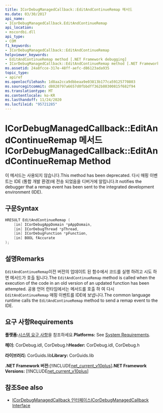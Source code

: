 ```yaml
---
title: ICorDebugManagedCallback::EditAndContinueRemap 메서드
ms.date: 03/30/2017
api_name:
- ICorDebugManagedCallback.EditAndContinueRemap
api_location:
- mscordbi.dll
api_type:
- COM
f1_keywords:
- ICorDebugManagedCallback::EditAndContinueRemap
helpviewer_keywords:
- EditAndContinueRemap method [.NET Framework debugging]
- ICorDebugManagedCallback::EditAndContinueRemap method [.NET Framework debugging]
ms.assetid: 24a8fcce-317e-48ff-aefc-d86123ada935
topic_type:
- apiref
ms.openlocfilehash: 1d8aa2cca9dbbeaa9e03813b177ca59125770803
ms.sourcegitcommit: d8020797a6657d0fbbdff362b80300815f682f94
ms.translationtype: MT
ms.contentlocale: ko-KR
ms.lasthandoff: 11/24/2020
ms.locfileid: "95721285"
---
```

# <a name="icordebugmanagedcallbackeditandcontinueremap-method"></a><span data-ttu-id="311e8-102">ICorDebugManagedCallback::EditAndContinueRemap 메서드</span><span class="sxs-lookup"><span data-stu-id="311e8-102">ICorDebugManagedCallback::EditAndContinueRemap Method</span></span>

<span data-ttu-id="311e8-103">이 메서드는 사용되지 않습니다.</span><span class="sxs-lookup"><span data-stu-id="311e8-103">This method has been deprecated.</span></span> <span data-ttu-id="311e8-104">다시 매핑 이벤트는 IDE (통합 개발 환경)에 전송 되었음을 디버거에 알립니다.</span><span class="sxs-lookup"><span data-stu-id="311e8-104">It notifies the debugger that a remap event has been sent to the integrated development environment (IDE).</span></span>  
  
## <a name="syntax"></a><span data-ttu-id="311e8-105">구문</span><span class="sxs-lookup"><span data-stu-id="311e8-105">Syntax</span></span>  
  
```cpp  
HRESULT EditAndContinueRemap (  
    [in] ICorDebugAppDomain *pAppDomain,  
    [in] ICorDebugThread *pThread,  
    [in] ICorDebugFunction *pFunction,  
    [in] BOOL fAccurate  
);  
```  
  
## <a name="remarks"></a><span data-ttu-id="311e8-106">설명</span><span class="sxs-lookup"><span data-stu-id="311e8-106">Remarks</span></span>  

 <span data-ttu-id="311e8-107">`EditAndContinueRemap`이전 버전의 업데이트 된 함수에서 코드를 실행 하려고 시도 하면 메서드가 호출 됩니다.</span><span class="sxs-lookup"><span data-stu-id="311e8-107">The `EditAndContinueRemap` method is called when the execution of the code in an old version of an updated function has been attempted.</span></span> <span data-ttu-id="311e8-108">공용 언어 런타임에서는 메서드를 호출 하 여 다시 `EditAndContinueRemap` 매핑 이벤트를 IDE에 보냅니다.</span><span class="sxs-lookup"><span data-stu-id="311e8-108">The common language runtime calls the `EditAndContinueRemap` method to send a remap event to the IDE.</span></span>  
  
## <a name="requirements"></a><span data-ttu-id="311e8-109">요구 사항</span><span class="sxs-lookup"><span data-stu-id="311e8-109">Requirements</span></span>  

 <span data-ttu-id="311e8-110">**플랫폼:**[시스템 요구 사항](../../get-started/system-requirements.md)을 참조하세요.</span><span class="sxs-lookup"><span data-stu-id="311e8-110">**Platforms:** See [System Requirements](../../get-started/system-requirements.md).</span></span>  
  
 <span data-ttu-id="311e8-111">**헤더:** CorDebug.idl, CorDebug.h</span><span class="sxs-lookup"><span data-stu-id="311e8-111">**Header:** CorDebug.idl, CorDebug.h</span></span>  
  
 <span data-ttu-id="311e8-112">**라이브러리:** CorGuids.lib</span><span class="sxs-lookup"><span data-stu-id="311e8-112">**Library:** CorGuids.lib</span></span>  
  
 <span data-ttu-id="311e8-113">**.NET Framework 버전:**[!INCLUDE[net_current_v10plus](../../../../includes/net-current-v10plus-md.md)]</span><span class="sxs-lookup"><span data-stu-id="311e8-113">**.NET Framework Versions:** [!INCLUDE[net_current_v10plus](../../../../includes/net-current-v10plus-md.md)]</span></span>  
  
## <a name="see-also"></a><span data-ttu-id="311e8-114">참조</span><span class="sxs-lookup"><span data-stu-id="311e8-114">See also</span></span>

- [<span data-ttu-id="311e8-115">ICorDebugManagedCallback 인터페이스</span><span class="sxs-lookup"><span data-stu-id="311e8-115">ICorDebugManagedCallback Interface</span></span>](icordebugmanagedcallback-interface.md)
